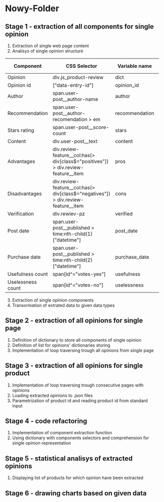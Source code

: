 # Nowy-Folder
## Stage 1 - extraction of all components for single opinion
1. Extraction of single web page content
2. Analisys of single opinion structure

|Component|CSS Selector|Variable name|Data type|
|---------|------------|-------------|---------|
|Opinion|div.js_product-review|dict|
|Opinion id|["data-entry-id"]|opinion_id|str|
|Author|span.user-post__author-name|author|str|
|Recommendation|span.user-post__author-recomendation > em|recommendation|bool|
|Stars rating|span.user-post__score-count|stars|float|
|Content|div.user-post__text|content|str|
|Advantages|div.review-feature__col:has(> div[class$="positives"]) > div.review-feature__item|pros|list(str)|
|Disadvantages|div.review-feature__col:has(> div[class$="negatives"]) > div.review-feature__item|cons|list(str)|
|Verification|div.rewiev-pz|verified|bool|
|Post date|span.user-post__published > time:nth-child(1)["datetime"]|post_date|str|
|Purchase date|span.user-post__published > time:nth-child(2)["datetime"]|purchase_date|str|
|Usefulness count|span[id^="votes-yes"]|usefulness|int|
|Uselessness count|span[id^="votes-no"]|uselessness|int|

3. Extraction of single opinion components
4. Transormation of extrated data to given data types

## Stage 2 - extraction of all opinions for single page
1. Definition of dictionary to store all components of single opinion
2. Definition of list for opinions' dictionaries storing
3. Implementation of loop traversing trough all opinions from single page

## Stage 3 - extraction of all opinions for single product
1. Implementation of loop traversing trough consecutive pages with opinions
2. Loading extracted opinions to .json files
3. Parametrization of product id and reading product id from standard input

## Stage 4 - code refactoring
1. Implementation of component extraction function
2. Using dictionary with components selectors and comprehension for single opinion representation

## Stage 5 - statistical analisys of extracted opinions
1. Displaying list of products for which opinion have been extracted

## Stage 6 - drawing charts based on given data